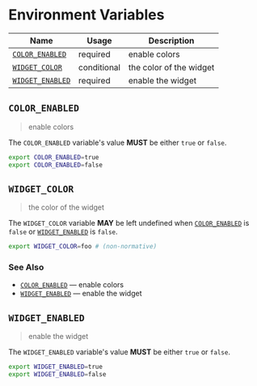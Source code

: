 # Environment Variables

| Name               | Usage       | Description             |
| ------------------ | ----------- | ----------------------- |
| [`COLOR_ENABLED`]  | required    | enable colors           |
| [`WIDGET_COLOR`]   | conditional | the color of the widget |
| [`WIDGET_ENABLED`] | required    | enable the widget       |

## `COLOR_ENABLED`

> enable colors

The `COLOR_ENABLED` variable's value **MUST** be either `true` or `false`.

```bash
export COLOR_ENABLED=true
export COLOR_ENABLED=false
```

## `WIDGET_COLOR`

> the color of the widget

The `WIDGET_COLOR` variable **MAY** be left undefined when [`COLOR_ENABLED`] is
`false` or [`WIDGET_ENABLED`] is `false`.

```bash
export WIDGET_COLOR=foo # (non-normative)
```

### See Also

- [`COLOR_ENABLED`] — enable colors
- [`WIDGET_ENABLED`] — enable the widget

## `WIDGET_ENABLED`

> enable the widget

The `WIDGET_ENABLED` variable's value **MUST** be either `true` or `false`.

```bash
export WIDGET_ENABLED=true
export WIDGET_ENABLED=false
```

<!-- references -->

[`color_enabled`]: #COLOR_ENABLED
[`widget_color`]: #WIDGET_COLOR
[`widget_enabled`]: #WIDGET_ENABLED
